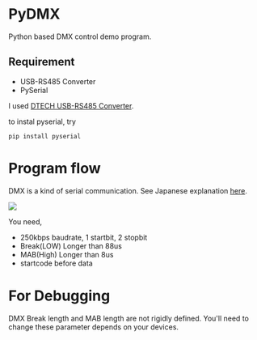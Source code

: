 # PyDMX
Python based DMX control demo program.

## Requirement
- USB-RS485 Converter
- PySerial

I used [DTECH USB-RS485 Converter](https://www.amazon.co.jp/DTECH-USB%E3%82%B7%E3%83%AA%E3%82%A2%E3%83%AB%E3%83%9D%E3%83%BC%E3%83%88%E3%82%B3%E3%83%B3%E3%83%90%E3%83%BC%E3%82%BF%E3%83%BC-RS422%E3%81%AB%E6%8E%A5%E7%B6%9A-FTDI%E3%83%81%E3%83%83%E3%83%97%E4%BB%98%E3%81%8D%E3%82%A2%E3%83%80%E3%83%97%E3%82%BF%E3%83%BC%E3%82%B1%E3%83%BC%E3%83%96%E3%83%ABWindows-Xp%E3%81%8A%E3%82%88%E3%81%B3Mac%E3%81%AB%E5%AF%BE%E5%BF%9C/dp/B076WVFXN8/ref=sr_1_1?ie=UTF8&qid=1533279683&sr=8-1&keywords=Dtech+USB+RS485).

to instal pyserial, try

```
pip install pyserial
```


# Program flow

DMX is a kind of serial communication.
See Japanese explanation [here](https://qiita.com/ossyaritoori/items/53c3dd438d4232515c18).

![](https://camo.qiitausercontent.com/bd9629642e937d38c088b68cd2711a7cc5a8a4fd/687474703a2f2f7777772e74616d61746563682e636f2e6a702f74616d6164612f646d78312e676966)

You need,

- 250kbps baudrate, 1 startbit, 2 stopbit
- Break(LOW) Longer than 88us 
- MAB(High) Longer than 8us 
- startcode before data


# For Debugging

DMX Break length and MAB length are not rigidly defined.
You'll need to change these parameter depends on your devices.
